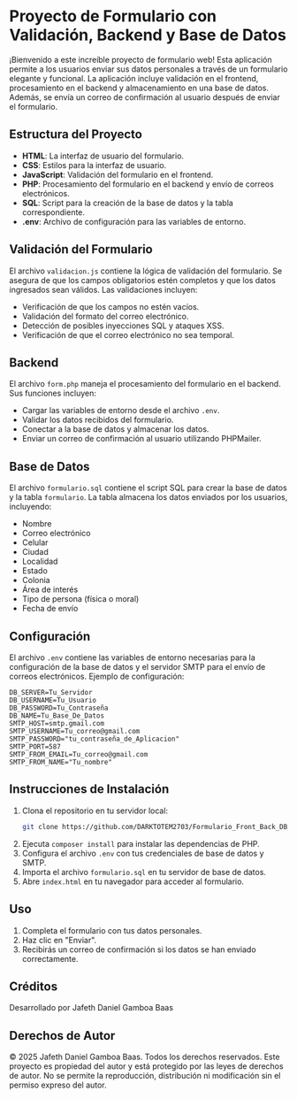 # Proyecto de Formulario con Validación, Backend y Base de Datos

¡Bienvenido a este increíble proyecto de formulario web! Esta aplicación permite a los usuarios enviar sus datos personales a través de un formulario elegante y funcional. La aplicación incluye validación en el frontend, procesamiento en el backend y almacenamiento en una base de datos. Además, se envía un correo de confirmación al usuario después de enviar el formulario.

## Estructura del Proyecto

- **HTML**: La interfaz de usuario del formulario.
- **CSS**: Estilos para la interfaz de usuario.
- **JavaScript**: Validación del formulario en el frontend.
- **PHP**: Procesamiento del formulario en el backend y envío de correos electrónicos.
- **SQL**: Script para la creación de la base de datos y la tabla correspondiente.
- **.env**: Archivo de configuración para las variables de entorno.

## Validación del Formulario

El archivo `validacion.js` contiene la lógica de validación del formulario. Se asegura de que los campos obligatorios estén completos y que los datos ingresados sean válidos. Las validaciones incluyen:

- Verificación de que los campos no estén vacíos.
- Validación del formato del correo electrónico.
- Detección de posibles inyecciones SQL y ataques XSS.
- Verificación de que el correo electrónico no sea temporal.

## Backend

El archivo `form.php` maneja el procesamiento del formulario en el backend. Sus funciones incluyen:

- Cargar las variables de entorno desde el archivo `.env`.
- Validar los datos recibidos del formulario.
- Conectar a la base de datos y almacenar los datos.
- Enviar un correo de confirmación al usuario utilizando PHPMailer.

## Base de Datos

El archivo `formulario.sql` contiene el script SQL para crear la base de datos y la tabla `formulario`. La tabla almacena los datos enviados por los usuarios, incluyendo:

- Nombre
- Correo electrónico
- Celular
- Ciudad
- Localidad
- Estado
- Colonia
- Área de interés
- Tipo de persona (física o moral)
- Fecha de envío

## Configuración

El archivo `.env` contiene las variables de entorno necesarias para la configuración de la base de datos y el servidor SMTP para el envío de correos electrónicos. Ejemplo de configuración:

```
DB_SERVER=Tu_Servidor
DB_USERNAME=Tu_Usuario
DB_PASSWORD=Tu_Contraseña
DB_NAME=Tu_Base_De_Datos
SMTP_HOST=smtp.gmail.com
SMTP_USERNAME=Tu_correo@gmail.com
SMTP_PASSWORD="tu_contraseña_de_Aplicacion"
SMTP_PORT=587
SMTP_FROM_EMAIL=Tu_correo@gmail.com
SMTP_FROM_NAME="Tu_nombre"
```

## Instrucciones de Instalación

1. Clona el repositorio en tu servidor local:
   ```bash
   git clone https://github.com/DARKTOTEM2703/Formulario_Front_Back_DB_Mailter.git
   ```
2. Ejecuta `composer install` para instalar las dependencias de PHP.
3. Configura el archivo `.env` con tus credenciales de base de datos y SMTP.
4. Importa el archivo `formulario.sql` en tu servidor de base de datos.
5. Abre `index.html` en tu navegador para acceder al formulario.

## Uso

1. Completa el formulario con tus datos personales.
2. Haz clic en "Enviar".
3. Recibirás un correo de confirmación si los datos se han enviado correctamente.

## Créditos

Desarrollado por Jafeth Daniel Gamboa Baas

## Derechos de Autor

© 2025 Jafeth Daniel Gamboa Baas. Todos los derechos reservados. Este proyecto es propiedad del autor y está protegido por las leyes de derechos de autor. No se permite la reproducción, distribución ni modificación sin el permiso expreso del autor.

